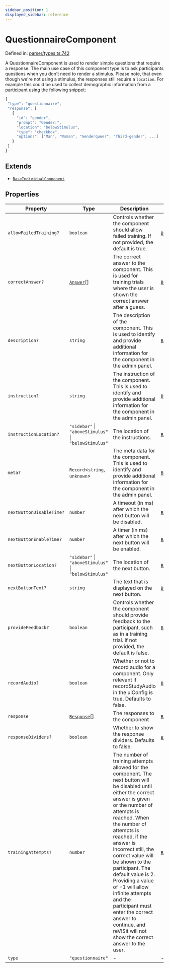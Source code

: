 ```yaml
---
sidebar_position: 1
displayed_sidebar: reference
---
```


# QuestionnaireComponent

Defined in: [parser/types.ts:742](https://github.com/revisit-studies/study/blob/91e343153031618f8f5789851e5b25c288bf8f4a/src/parser/types.ts#L742)

A QuestionnaireComponent is used to render simple questions that require a response. The main use case of this component type is to ask participants questions when you don't need to render a stimulus. Please note, that even though we're not using a stimulus, the responses still require a `location`. For example this could be used to collect demographic information from a participant using the following snippet:

```js
{
 "type": "questionnaire",
 "response": [
   {
     "id": "gender",
     "prompt": "Gender:",
     "location": "belowStimulus",
     "type": "checkbox",
     "options": ["Man", "Woman", "Genderqueer", "Third-gender", ...]
   }
 ]
}
```

## Extends

- [`BaseIndividualComponent`](BaseIndividualComponent.md)

## Properties

| Property | Type | Description | Inherited from | Defined in |
| ------ | ------ | ------ | ------ | ------ |
| <a id="allowfailedtraining"></a> `allowFailedTraining?` | `boolean` | Controls whether the component should allow failed training. If not provided, the default is true. | [`BaseIndividualComponent`](BaseIndividualComponent.md).[`allowFailedTraining`](BaseIndividualComponent.md#allowfailedtraining) | [parser/types.ts:552](https://github.com/revisit-studies/study/blob/91e343153031618f8f5789851e5b25c288bf8f4a/src/parser/types.ts#L552) |
| <a id="correctanswer"></a> `correctAnswer?` | [`Answer`](Answer.md)[] | The correct answer to the component. This is used for training trials where the user is shown the correct answer after a guess. | [`BaseIndividualComponent`](BaseIndividualComponent.md).[`correctAnswer`](BaseIndividualComponent.md#correctanswer) | [parser/types.ts:546](https://github.com/revisit-studies/study/blob/91e343153031618f8f5789851e5b25c288bf8f4a/src/parser/types.ts#L546) |
| <a id="description"></a> `description?` | `string` | The description of the component. This is used to identify and provide additional information for the component in the admin panel. | [`BaseIndividualComponent`](BaseIndividualComponent.md).[`description`](BaseIndividualComponent.md#description) | [parser/types.ts:556](https://github.com/revisit-studies/study/blob/91e343153031618f8f5789851e5b25c288bf8f4a/src/parser/types.ts#L556) |
| <a id="instruction"></a> `instruction?` | `string` | The instruction of the component. This is used to identify and provide additional information for the component in the admin panel. | [`BaseIndividualComponent`](BaseIndividualComponent.md).[`instruction`](BaseIndividualComponent.md#instruction) | [parser/types.ts:558](https://github.com/revisit-studies/study/blob/91e343153031618f8f5789851e5b25c288bf8f4a/src/parser/types.ts#L558) |
| <a id="instructionlocation"></a> `instructionLocation?` | `"sidebar"` \| `"aboveStimulus"` \| `"belowStimulus"` | The location of the instructions. | [`BaseIndividualComponent`](BaseIndividualComponent.md).[`instructionLocation`](BaseIndividualComponent.md#instructionlocation) | [parser/types.ts:544](https://github.com/revisit-studies/study/blob/91e343153031618f8f5789851e5b25c288bf8f4a/src/parser/types.ts#L544) |
| <a id="meta"></a> `meta?` | `Record`\<`string`, `unknown`\> | The meta data for the component. This is used to identify and provide additional information for the component in the admin panel. | [`BaseIndividualComponent`](BaseIndividualComponent.md).[`meta`](BaseIndividualComponent.md#meta) | [parser/types.ts:554](https://github.com/revisit-studies/study/blob/91e343153031618f8f5789851e5b25c288bf8f4a/src/parser/types.ts#L554) |
| <a id="nextbuttondisabletime"></a> `nextButtonDisableTime?` | `number` | A timeout (in ms) after which the next button will be disabled. | [`BaseIndividualComponent`](BaseIndividualComponent.md).[`nextButtonDisableTime`](BaseIndividualComponent.md#nextbuttondisabletime) | [parser/types.ts:562](https://github.com/revisit-studies/study/blob/91e343153031618f8f5789851e5b25c288bf8f4a/src/parser/types.ts#L562) |
| <a id="nextbuttonenabletime"></a> `nextButtonEnableTime?` | `number` | A timer (in ms) after which the next button will be enabled. | [`BaseIndividualComponent`](BaseIndividualComponent.md).[`nextButtonEnableTime`](BaseIndividualComponent.md#nextbuttonenabletime) | [parser/types.ts:564](https://github.com/revisit-studies/study/blob/91e343153031618f8f5789851e5b25c288bf8f4a/src/parser/types.ts#L564) |
| <a id="nextbuttonlocation"></a> `nextButtonLocation?` | `"sidebar"` \| `"aboveStimulus"` \| `"belowStimulus"` | The location of the next button. | [`BaseIndividualComponent`](BaseIndividualComponent.md).[`nextButtonLocation`](BaseIndividualComponent.md#nextbuttonlocation) | [parser/types.ts:542](https://github.com/revisit-studies/study/blob/91e343153031618f8f5789851e5b25c288bf8f4a/src/parser/types.ts#L542) |
| <a id="nextbuttontext"></a> `nextButtonText?` | `string` | The text that is displayed on the next button. | [`BaseIndividualComponent`](BaseIndividualComponent.md).[`nextButtonText`](BaseIndividualComponent.md#nextbuttontext) | [parser/types.ts:540](https://github.com/revisit-studies/study/blob/91e343153031618f8f5789851e5b25c288bf8f4a/src/parser/types.ts#L540) |
| <a id="providefeedback"></a> `provideFeedback?` | `boolean` | Controls whether the component should provide feedback to the participant, such as in a training trial. If not provided, the default is false. | [`BaseIndividualComponent`](BaseIndividualComponent.md).[`provideFeedback`](BaseIndividualComponent.md#providefeedback) | [parser/types.ts:548](https://github.com/revisit-studies/study/blob/91e343153031618f8f5789851e5b25c288bf8f4a/src/parser/types.ts#L548) |
| <a id="recordaudio"></a> `recordAudio?` | `boolean` | Whether or not to record audio for a component. Only relevant if recordStudyAudio in the uiConfig is true. Defaults to false. | [`BaseIndividualComponent`](BaseIndividualComponent.md).[`recordAudio`](BaseIndividualComponent.md#recordaudio) | [parser/types.ts:560](https://github.com/revisit-studies/study/blob/91e343153031618f8f5789851e5b25c288bf8f4a/src/parser/types.ts#L560) |
| <a id="response"></a> `response` | [`Response`](../type-aliases/Response.md)[] | The responses to the component | [`BaseIndividualComponent`](BaseIndividualComponent.md).[`response`](BaseIndividualComponent.md#response) | [parser/types.ts:536](https://github.com/revisit-studies/study/blob/91e343153031618f8f5789851e5b25c288bf8f4a/src/parser/types.ts#L536) |
| <a id="responsedividers"></a> `responseDividers?` | `boolean` | Whether to show the response dividers. Defaults to false. | [`BaseIndividualComponent`](BaseIndividualComponent.md).[`responseDividers`](BaseIndividualComponent.md#responsedividers) | [parser/types.ts:566](https://github.com/revisit-studies/study/blob/91e343153031618f8f5789851e5b25c288bf8f4a/src/parser/types.ts#L566) |
| <a id="trainingattempts"></a> `trainingAttempts?` | `number` | The number of training attempts allowed for the component. The next button will be disabled until either the correct answer is given or the number of attempts is reached. When the number of attempts is reached, if the answer is incorrect still, the correct value will be shown to the participant. The default value is 2. Providing a value of -1 will allow infinite attempts and the participant must enter the correct answer to continue, and reVISit will not show the correct answer to the user. | [`BaseIndividualComponent`](BaseIndividualComponent.md).[`trainingAttempts`](BaseIndividualComponent.md#trainingattempts) | [parser/types.ts:550](https://github.com/revisit-studies/study/blob/91e343153031618f8f5789851e5b25c288bf8f4a/src/parser/types.ts#L550) |
| <a id="type"></a> `type` | `"questionnaire"` | - | - | [parser/types.ts:743](https://github.com/revisit-studies/study/blob/91e343153031618f8f5789851e5b25c288bf8f4a/src/parser/types.ts#L743) |
